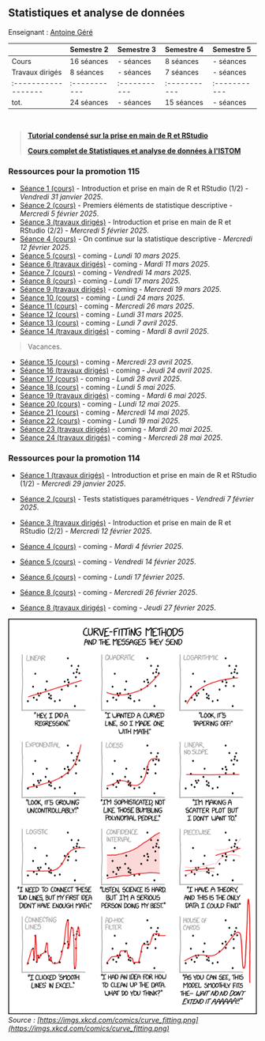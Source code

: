 ## Statistiques et analyse de données 

Enseignant : [Antoine Géré](mailto:a.gere@istom.fr)

|                   | Semestre 2 | Semestre 3 | Semestre 4 | Semestre 5 |
|:------------------|:-----------|:-----------|:-----------|:-----------|
| Cours             | 16 séances | - séances  | 8 séances  | - séances  |
| Travaux dirigés   | 8 séances  | - séances  | 7 séances  | - séances  |
|:------------------|:-----------|:-----------|:-----------|:-----------|
| tot.              | 24 séances | - séances  | 15 séances | - séances  |

<br>

> [**Tutorial condensé sur la prise en main de R et RStudio**](./sTa7/tuto_R_RStudio/Book_Last_Version/index.html)
>
> [**Cours complet de Statistiques et analyse de données à l'ISTOM**](./sTa7/LectureStat/Book/index.html)

### Ressources pour la promotion 115

- [Séance 1 (cours)](./sTa7/tuto_R_RStudio/Book_Last_Version/index.html) - Introduction et prise en main de R et RStudio (1/2) - _Vendredi 31 janvier 2025_.
- [Séance 2 (cours)](./sTa7/stat_descriptive/presentation.html) - Premiers éléments de statistique descriptive - _Mercredi 5 février 2025_.
- [Séance 3 (travaux dirigés)](./sTa7/tuto_R_RStudio/Book_Last_Version/index.html) - Introduction et prise en main de R et RStudio (2/2) - _Mercredi 5 février 2025_.
- [Séance 4 (cours)](./sTa7/stat_descriptive/presentation.html) - On continue sur la statistique descriptive - _Mercredi 12 février 2025_.
- [Séance 5 (cours)](./sTa7/stat_coming.md) - coming - _Lundi 10 mars 2025_.
- [Séance 6 (travaux dirigés)](./sTa7/stat_coming.md) - coming - _Mardi 11 mars 2025_.
- [Séance 7 (cours)](./sTa7/stat_coming.md) - coming - _Vendredi 14 mars 2025_.
- [Séance 8 (cours)](./sTa7/stat_coming.md) - coming - _Lundi 17 mars 2025_.
- [Séance 9 (travaux dirigés)](./sTa7/stat_coming.md) - coming - _Mercredi 19 mars 2025_.
- [Séance 10 (cours)](./sTa7/stat_coming.md) - coming - _Lundi 24 mars 2025_.
- [Séance 11 (cours)](./sTa7/stat_coming.md) - coming - _Mercredi 26 mars 2025_.
- [Séance 12 (cours)](./sTa7/stat_coming.md) - coming - _Lundi 31 mars 2025_.
- [Séance 13 (cours)](./sTa7/stat_coming.md) - coming - _Lundi 7 avril 2025_.
- [Séance 14 (travaux dirigés)](./sTa7/stat_coming.md) - coming - _Mardi 8 avril 2025_.

> Vacances.

- [Séance 15 (cours)](./sTa7/stat_coming.md) - coming - _Mercredi 23 avril 2025_.
- [Séance 16 (travaux dirigés)](./sTa7/stat_coming.md) - coming - _Jeudi 24 avril 2025_.
- [Séance 17 (cours)](./sTa7/stat_coming.md) - coming - _Lundi 28 avril 2025_.
- [Séance 18 (cours)](./sTa7/stat_coming.md) - coming - _Lundi 5 mai 2025_.
- [Séance 19 (travaux dirigés)](./sTa7/stat_coming.md) - coming - _Mardi 6 mai 2025_.
- [Séance 20 (cours)](./sTa7/stat_coming.md) - coming - _Lundi 12 mai 2025_.
- [Séance 21 (cours)](./sTa7/stat_coming.md) - coming - _Mercredi 14 mai 2025_.
- [Séance 22 (cours)](./sTa7/stat_coming.md) - coming - _Lundi 19 mai 2025_.
- [Séance 23 (travaux dirigés)](./sTa7/stat_coming.md) - coming - _Mardi 20 mai 2025_.
- [Séance 24 (travaux dirigés)](./sTa7/stat_coming.md) - coming - _Mercredi 28 mai 2025_.

### Ressources pour la promotion 114

- [Séance 1 (travaux dirigés)](./sTa7/tuto_R_RStudio/Book_Last_Version/index.html) - Introduction et prise en main de R et RStudio (1/2) - _Mercredi 29 janvier 2025_.
- [Séance 2 (cours)](./sTa7/test_stat/presentation.html) - Tests statistiques paramétriques - _Vendredi 7 février 2025_.
- [Séance 3 (travaux dirigés)](./sTa7/tuto_R_RStudio/Book_Last_Version/index.html) - Introduction et prise en main de R et RStudio (2/2) - _Mercredi 12 février 2025_.

- [Séance 4 (cours)](./sTa7/stat_coming.md) - coming - _Mardi 4 février 2025_.
- [Séance 5 (cours)](./sTa7/stat_coming.md) - coming - _Vendredi 14 février 2025_.
- [Séance 6 (cours)](./sTa7/stat_coming.md) - coming - _Lundi 17 février 2025_.
- [Séance 8 (cours)](./sTa7/stat_coming.md) - coming - _Mercredi 26 février 2025_.
- [Séance 8 (travaux dirigés)](./sTa7/stat_coming.md) - coming - _Jeudi 27 février 2025_.

![image](./img/curve_fitting.png)  
_Source : [https://imgs.xkcd.com/comics/curve_fitting.png](https://imgs.xkcd.com/comics/curve_fitting.png)_
